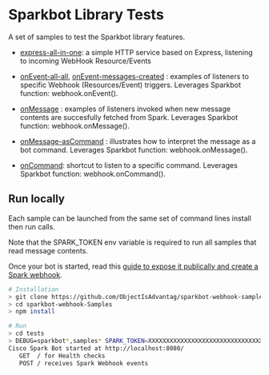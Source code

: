 # Sparkbot Library Tests

A set of samples to test the Sparkbot library features. 


- [express-all-in-one](express-all-in-one.js): a simple HTTP service based on Express, listening to incoming WebHook Resource/Events

- [onEvent-all-all](onEvent-all-all.js), [onEvent-messages-created](onEvent-messages-created.js) : examples of listeners to specific Webhook (Resources/Event) triggers. Leverages Sparkbot function: webhook.onEvent().

- [onMessage](onMessage.js) : examples of listeners invoked when new message contents are succesfully fetched from Spark. Leverages Sparkbot function: webhook.onMessage(). 

- [onMessage-asCommand](onMessage-asCommand.js) : illustrates how to interpret the message as a bot command. Leverages Sparkbot function: webhook.onMessage().

- [onCommand](onCommand.js): shortcut to listen to a specific command. Leverages Sparkbot function: webhook.onCommand().


## Run locally

Each sample can be launched from the same set of command lines install then run calls.

Note that the SPARK_TOKEN env variable is required to run all samples that read message contents.

Once your bot is started, read this [guide to expose it publically and create a Spark webhook](../docs/HowToRegisterOnSpark.md).


``` bash
# Installation
> git clone https://github.com/ObjectIsAdvantag/sparkbot-webhook-samples
> cd sparkbot-webhook-Samples
> npm install

# Run
> cd tests
> DEBUG=sparkbot*,samples* SPARK_TOKEN=XXXXXXXXXXXXXXXXXXXXXXXXXXXXXXXXXXXXXX node tests/express-all-in-one.js
Cisco Spark Bot started at http://localhost:8080/
   GET  / for Health checks
   POST / receives Spark Webhook events
``` 




 